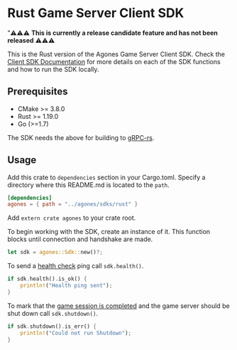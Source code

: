 # Rust Game Server Client SDK

"⚠️⚠️⚠️ **This is currently a release candidate feature and has not been released** ⚠️⚠️⚠️

This is the Rust version of the Agones Game Server Client SDK. 
Check the [Client SDK Documentation](../) for more details on each of the SDK functions and how to run the SDK locally.

## Prerequisites

- CMake >= 3.8.0
- Rust >= 1.19.0
- Go (>=1.7)

The SDK needs the above for building to [gRPC-rs](https://github.com/pingcap/grpc-rs).

## Usage

Add this crate to `dependencies` section in your Cargo.toml.
Specify a directory where this README.md is located to the `path`.

```toml
[dependencies]
agones = { path = "../agones/sdks/rust" }
```

Add `extern crate agones` to your crate root.

To begin working with the SDK, create an instance of it. This function blocks until connection and handshake are made.

```rust
let sdk = agones::Sdk::new()?;
```

To send a [health check](../README.md#health) ping call `sdk.health()`.

```rust
if sdk.health().is_ok() {
    println!("Health ping sent");
}
```

To mark that the [game session is completed](../README.md#shutdown) and the game server should be shut down call `sdk.shutdown()`. 

```rust
if sdk.shutdown().is_err() {
    println!("Could not run Shutdown");
}
```
